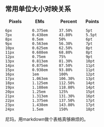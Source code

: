 ## 常用单位大小对映关系

&nbsp;&nbsp;&nbsp;**Pixels**&nbsp;&nbsp;&nbsp;&nbsp;&nbsp;&nbsp;&nbsp;&nbsp;&nbsp;&nbsp;&nbsp;**EMs**&nbsp;&nbsp;&nbsp;&nbsp;&nbsp;&nbsp;&nbsp;&nbsp;&nbsp;&nbsp;&nbsp;&nbsp;&nbsp;**Percent**&nbsp;&nbsp;&nbsp;&nbsp;&nbsp;&nbsp;&nbsp;**Points**

```
6px			0.375em		37.50%		5pt
7px			0.438em		43.80%		5.5pt
8px			0.5em		50%			6pt
9px			0.563em		56.30%		7pt
10px		0.625em		62.50%		8pt
11px		0.688em		68.80%		8pt
12px		0.75em		75%			9pt
13px		0.813em		81.30%		10pt
14px		0.875em		87.50%		11pt
15px		0.938em		93.80%		11pt
16px		1em			100%		12pt
17px		1.063em		106.30%		13pt
18px		1.125em		112.50%		14pt
19px		1.188em		118.80%		14pt
20px		1.25em		125%		15pt
21px		1.313em		131.30%		16pt
22px		1.375em		137.50%		17pt
23px		1.438em		143.80%		17pt
24px		1.5em		150%		18pt
```

尼玛，用markdown做个表格真够麻烦的。
